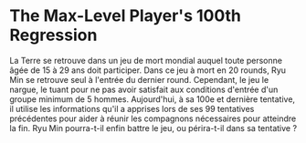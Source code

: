 # The Max-Level Player's 100th Regression
La Terre se retrouve dans un jeu de mort mondial auquel toute personne âgée de 15 à 29 ans doit participer. Dans ce jeu à mort en 20 rounds, Ryu Min se retrouve seul à l'entrée du dernier round. Cependant, le jeu le nargue, le tuant pour ne pas avoir satisfait aux conditions d'entrée d'un groupe minimum de 5 hommes. Aujourd'hui, à sa 100e et dernière tentative, il utilise les informations qu'il a apprises lors de ses 99 tentatives précédentes pour aider à réunir les compagnons nécessaires pour atteindre la fin. Ryu Min pourra-t-il enfin battre le jeu, ou périra-t-il dans sa tentative ?